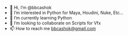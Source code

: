 - 👋 Hi, I’m @bbcashok
- 👀 I’m interested in Python for Maya, Houdini, Nuke, Etc...
- 🌱 I’m currently learning Python
- 💞️ I’m looking to collaborate on Scripts for Vfx
- 📫 How to reach me bbcashok@gmail.com

<!---
bbcashok/bbcashok is a ✨ special ✨ repository because its `README.md` (this file) appears on your GitHub profile.
You can click the Preview link to take a look at your changes.
--->
